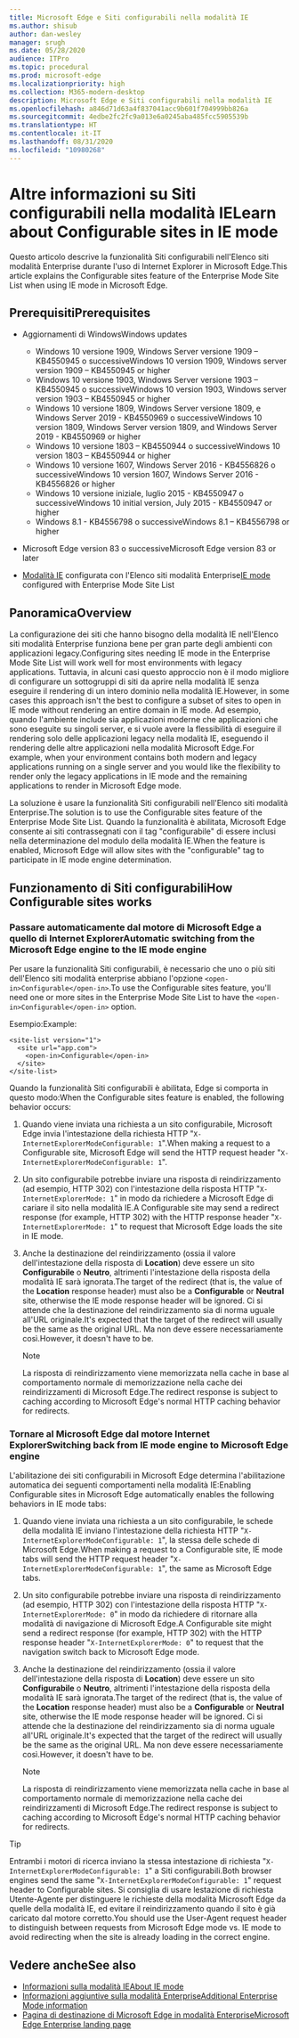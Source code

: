 ```yaml
---
title: Microsoft Edge e Siti configurabili nella modalità IE
ms.author: shisub
author: dan-wesley
manager: srugh
ms.date: 05/28/2020
audience: ITPro
ms.topic: procedural
ms.prod: microsoft-edge
ms.localizationpriority: high
ms.collection: M365-modern-desktop
description: Microsoft Edge e Siti configurabili nella modalità IE
ms.openlocfilehash: a846d71d63a4f837041acc9b601f704999bb826a
ms.sourcegitcommit: 4edbe2fc2fc9a013e6a0245aba485fcc5905539b
ms.translationtype: HT
ms.contentlocale: it-IT
ms.lasthandoff: 08/31/2020
ms.locfileid: "10980268"
---
```

# <span data-ttu-id="c6983-103">Altre informazioni su Siti configurabili nella modalità IE</span><span class="sxs-lookup"><span data-stu-id="c6983-103">Learn about Configurable sites in IE mode</span></span>

<span data-ttu-id="c6983-104">Questo articolo descrive la funzionalità Siti configurabili nell'Elenco siti modalità Enterprise durante l'uso di Internet Explorer in Microsoft Edge.</span><span class="sxs-lookup"><span data-stu-id="c6983-104">This article explains the Configurable sites feature of the Enterprise Mode Site List when using IE mode in Microsoft Edge.</span></span>

## <span data-ttu-id="c6983-105">Prerequisiti</span><span class="sxs-lookup"><span data-stu-id="c6983-105">Prerequisites</span></span>

- <span data-ttu-id="c6983-106">Aggiornamenti di Windows</span><span class="sxs-lookup"><span data-stu-id="c6983-106">Windows updates</span></span>

  - <span data-ttu-id="c6983-107">Windows 10 versione 1909, Windows Server versione 1909 – KB4550945  o successive</span><span class="sxs-lookup"><span data-stu-id="c6983-107">Windows 10 version 1909, Windows server version 1909 – KB4550945  or higher</span></span>
  - <span data-ttu-id="c6983-108">Windows 10 versione 1903, Windows Server versione 1903 – KB4550945  o successive</span><span class="sxs-lookup"><span data-stu-id="c6983-108">Windows 10 version 1903, Windows server version 1903 – KB4550945  or higher</span></span>
  - <span data-ttu-id="c6983-109">Windows 10 versione 1809, Windows Server versione 1809, e Windows Server 2019 - KB4550969 o successive</span><span class="sxs-lookup"><span data-stu-id="c6983-109">Windows 10 version 1809, Windows Server version 1809, and Windows Server 2019 - KB4550969 or higher</span></span>
  - <span data-ttu-id="c6983-110">Windows 10 versione 1803 – KB4550944 o successive</span><span class="sxs-lookup"><span data-stu-id="c6983-110">Windows 10 version 1803 – KB4550944 or higher</span></span>
  - <span data-ttu-id="c6983-111">Windows 10 versione 1607, Windows Server 2016 - KB4556826 o successive</span><span class="sxs-lookup"><span data-stu-id="c6983-111">Windows 10 version 1607, Windows Server 2016 - KB4556826 or higher</span></span>
  - <span data-ttu-id="c6983-112">Windows 10 versione iniziale, luglio 2015 - KB4550947 o successive</span><span class="sxs-lookup"><span data-stu-id="c6983-112">Windows 10 initial version, July 2015 - KB4550947 or higher</span></span>
  - <span data-ttu-id="c6983-113">Windows 8.1 - KB4556798 o successive</span><span class="sxs-lookup"><span data-stu-id="c6983-113">Windows 8.1 – KB4556798 or higher</span></span>

- <span data-ttu-id="c6983-114">Microsoft Edge version 83 o successive</span><span class="sxs-lookup"><span data-stu-id="c6983-114">Microsoft Edge version 83 or later</span></span>
- <span data-ttu-id="c6983-115">[Modalità IE](https://aka.ms/iemodeonedge) configurata con l'Elenco siti modalità Enterprise</span><span class="sxs-lookup"><span data-stu-id="c6983-115">[IE mode](https://aka.ms/iemodeonedge) configured with Enterprise Mode Site List</span></span>

## <span data-ttu-id="c6983-116">Panoramica</span><span class="sxs-lookup"><span data-stu-id="c6983-116">Overview</span></span>

<span data-ttu-id="c6983-117">La configurazione dei siti che hanno bisogno della modalità IE nell'Elenco siti modalità Enterprise funziona bene per gran parte degli ambienti con applicazioni legacy.</span><span class="sxs-lookup"><span data-stu-id="c6983-117">Configuring sites needing IE mode in the Enterprise Mode Site List will work well for most environments with legacy applications.</span></span> <span data-ttu-id="c6983-118">Tuttavia, in alcuni casi questo approccio non è il modo migliore di configurare un sottogruppi di siti da aprire nella modalità IE senza eseguire il rendering di un intero dominio nella modalità IE.</span><span class="sxs-lookup"><span data-stu-id="c6983-118">However, in some cases this approach isn't the best to configure a subset of sites to open in IE mode without rendering an entire domain in IE mode.</span></span> <span data-ttu-id="c6983-119">Ad esempio, quando l'ambiente include sia applicazioni moderne che applicazioni che sono eseguite su singoli server, e si vuole avere la flessibilità di eseguire il rendering solo delle applicazioni legacy nella modalità IE, eseguendo il rendering delle altre applicazioni nella modalità Microsoft Edge.</span><span class="sxs-lookup"><span data-stu-id="c6983-119">For example, when your environment contains both modern and legacy applications running on a single server and you would like the flexibility to render only the legacy applications in IE mode and the remaining applications to render in Microsoft Edge mode.</span></span>

<span data-ttu-id="c6983-120">La soluzione è usare la funzionalità Siti configurabili nell'Elenco siti modalità Enterprise.</span><span class="sxs-lookup"><span data-stu-id="c6983-120">The solution is to use the Configurable sites feature of the Enterprise Mode Site List.</span></span> <span data-ttu-id="c6983-121">Quando la funzionalità è abilitata, Microsoft Edge consente ai siti contrassegnati con il tag "configurabile" di essere inclusi nella determinazione del modulo della modalità IE.</span><span class="sxs-lookup"><span data-stu-id="c6983-121">When the feature is enabled, Microsoft Edge will allow sites with the "configurable" tag to participate in IE mode engine determination.</span></span>

## <span data-ttu-id="c6983-122">Funzionamento di Siti configurabili</span><span class="sxs-lookup"><span data-stu-id="c6983-122">How Configurable sites works</span></span>

### <span data-ttu-id="c6983-123">Passare automaticamente dal motore di Microsoft Edge a quello di Internet Explorer</span><span class="sxs-lookup"><span data-stu-id="c6983-123">Automatic switching from the Microsoft Edge engine to the IE mode engine</span></span>

<span data-ttu-id="c6983-124">Per usare la funzionalità Siti configurabili, è necessario che uno o più siti dell'Elenco siti modalità enterprise abbiano l'opzione `<open-in>Configurable</open-in>`.</span><span class="sxs-lookup"><span data-stu-id="c6983-124">To use the Configurable sites feature, you'll need one or more sites in the Enterprise Mode Site List to have the `<open-in>Configurable</open-in>` option.</span></span>

<span data-ttu-id="c6983-125">Esempio:</span><span class="sxs-lookup"><span data-stu-id="c6983-125">Example:</span></span>

```
<site-list version="1">
  <site url="app.com">
    <open-in>Configurable</open-in>
  </site>
</site-list>
```

<span data-ttu-id="c6983-126">Quando la funzionalità Siti configurabili è abilitata, Edge si comporta in questo modo:</span><span class="sxs-lookup"><span data-stu-id="c6983-126">When the Configurable sites feature is enabled, the following behavior occurs:</span></span>

1. <span data-ttu-id="c6983-127">Quando viene inviata una richiesta a un sito configurabile, Microsoft Edge invia l'intestazione della richiesta HTTP "`X-InternetExplorerModeConfigurable: 1`".</span><span class="sxs-lookup"><span data-stu-id="c6983-127">When making a request to a Configurable site, Microsoft Edge will send the HTTP request header "`X-InternetExplorerModeConfigurable: 1`".</span></span>
2. <span data-ttu-id="c6983-128">Un sito configurabile potrebbe inviare una risposta di reindirizzamento (ad esempio, HTTP 302) con l'intestazione della risposta HTTP "`X-InternetExplorerMode: 1`" in modo da richiedere a Microsoft Edge di cariare il sito nella modalità IE.</span><span class="sxs-lookup"><span data-stu-id="c6983-128">A Configurable site may send a redirect response (for example, HTTP 302) with the HTTP response header "`X-InternetExplorerMode: 1`" to request that Microsoft Edge loads the site in IE mode.</span></span>
3. <span data-ttu-id="c6983-129">Anche la destinazione del reindirizzamento (ossia il valore dell'intestazione della risposta di **Location**) deve essere un sito **Configurabile** o **Neutro**, altrimenti l'intestazione della risposta della modalità IE sarà ignorata.</span><span class="sxs-lookup"><span data-stu-id="c6983-129">The target of the redirect (that is, the value of the **Location** response header) must also be a **Configurable** or **Neutral** site, otherwise the IE mode response header will be ignored.</span></span> <span data-ttu-id="c6983-130">Ci si attende che la destinazione del reindirizzamento sia di norma uguale all'URL originale.</span><span class="sxs-lookup"><span data-stu-id="c6983-130">It's expected that the target of the redirect will usually be the same as the original URL.</span></span> <span data-ttu-id="c6983-131">Ma non deve essere necessariamente così.</span><span class="sxs-lookup"><span data-stu-id="c6983-131">However, it doesn't have to be.</span></span>

   > [!NOTE]
   > <span data-ttu-id="c6983-132">La risposta di reindirizzamento viene memorizzata nella cache in base al comportamento normale di memorizzazione nella cache dei reindirizzamenti di Microsoft Edge.</span><span class="sxs-lookup"><span data-stu-id="c6983-132">The redirect response is subject to caching according to Microsoft Edge's normal HTTP caching behavior for redirects.</span></span>

### <span data-ttu-id="c6983-133">Tornare al Microsoft Edge dal motore Internet Explorer</span><span class="sxs-lookup"><span data-stu-id="c6983-133">Switching back from IE mode engine to Microsoft Edge engine</span></span>

<span data-ttu-id="c6983-134">L'abilitazione dei siti configurabili in Microsoft Edge determina l'abilitazione automatica dei seguenti comportamenti nella modalità IE:</span><span class="sxs-lookup"><span data-stu-id="c6983-134">Enabling Configurable sites in Microsoft Edge automatically enables the following behaviors in IE mode tabs:</span></span>

1. <span data-ttu-id="c6983-135">Quando viene inviata una richiesta a un sito configurabile, le schede della modalità IE inviano l'intestazione della richiesta HTTP "`X-InternetExplorerModeConfigurable: 1`", la stessa delle schede di Microsoft Edge.</span><span class="sxs-lookup"><span data-stu-id="c6983-135">When making a request to a Configurable site, IE mode tabs will send the HTTP request header "`X-InternetExplorerModeConfigurable: 1`", the same as Microsoft Edge tabs.</span></span>
2. <span data-ttu-id="c6983-136">Un sito configurabile potrebbe inviare una risposta di reindirizzamento (ad esempio, HTTP 302) con l'intestazione della risposta HTTP "`X-InternetExplorerMode: 0`" in modo da richiedere di ritornare alla modalità di navigazione di Microsoft Edge.</span><span class="sxs-lookup"><span data-stu-id="c6983-136">A Configurable site might send a redirect response (for example, HTTP 302) with the HTTP response header "`X-InternetExplorerMode: 0`" to request that the navigation switch back to Microsoft Edge mode.</span></span>
3. <span data-ttu-id="c6983-137">Anche la destinazione del reindirizzamento (ossia il valore dell'intestazione della risposta di **Location**) deve essere un sito **Configurabile** o **Neutro**, altrimenti l'intestazione della risposta della modalità IE sarà ignorata.</span><span class="sxs-lookup"><span data-stu-id="c6983-137">The target of the redirect (that is, the value of the **Location** response header) must also be a **Configurable** or **Neutral** site, otherwise the IE mode response header will be ignored.</span></span> <span data-ttu-id="c6983-138">Ci si attende che la destinazione del reindirizzamento sia di norma uguale all'URL originale.</span><span class="sxs-lookup"><span data-stu-id="c6983-138">It's expected that the target of the redirect will usually be the same as the original URL.</span></span> <span data-ttu-id="c6983-139">Ma non deve essere necessariamente così.</span><span class="sxs-lookup"><span data-stu-id="c6983-139">However, it doesn't have to be.</span></span>

   > [!NOTE]
   > <span data-ttu-id="c6983-140">La risposta di reindirizzamento viene memorizzata nella cache in base al comportamento normale di memorizzazione nella cache dei reindirizzamenti di Microsoft Edge.</span><span class="sxs-lookup"><span data-stu-id="c6983-140">The redirect response is subject to caching according to Microsoft Edge's normal HTTP caching behavior for redirects.</span></span>

> [!TIP]
> <span data-ttu-id="c6983-141">Entrambi i motori di ricerca inviano la stessa intestazione di richiesta "`X-InternetExplorerModeConfigurable: 1`" a Siti configurabili.</span><span class="sxs-lookup"><span data-stu-id="c6983-141">Both browser engines send the same "`X-InternetExplorerModeConfigurable: 1`" request header to Configurable sites.</span></span> <span data-ttu-id="c6983-142">Si consiglia di usare lestazione di richiesta Utente-Agente per distinguere le richieste della modalità Microsoft Edge da quelle della modalità IE, ed evitare il reindirizzamento quando il sito è già caricato dal motore corretto.</span><span class="sxs-lookup"><span data-stu-id="c6983-142">You should use the User-Agent request header to distinguish between requests from Microsoft Edge mode vs. IE mode to avoid redirecting when the site is already loading in the correct engine.</span></span>

## <span data-ttu-id="c6983-143">Vedere anche</span><span class="sxs-lookup"><span data-stu-id="c6983-143">See also</span></span>

- [<span data-ttu-id="c6983-144">Informazioni sulla modalità IE</span><span class="sxs-lookup"><span data-stu-id="c6983-144">About IE mode</span></span>](https://docs.microsoft.com/deployedge/edge-ie-mode)
- [<span data-ttu-id="c6983-145">Informazioni aggiuntive sulla modalità Enterprise</span><span class="sxs-lookup"><span data-stu-id="c6983-145">Additional Enterprise Mode information</span></span>](https://docs.microsoft.com/internet-explorer/ie11-deploy-guide/enterprise-mode-overview-for-ie11)
- [<span data-ttu-id="c6983-146">Pagina di destinazione di Microsoft Edge in modalità Enterprise</span><span class="sxs-lookup"><span data-stu-id="c6983-146">Microsoft Edge Enterprise landing page</span></span>](https://aka.ms/EdgeEnterprise)